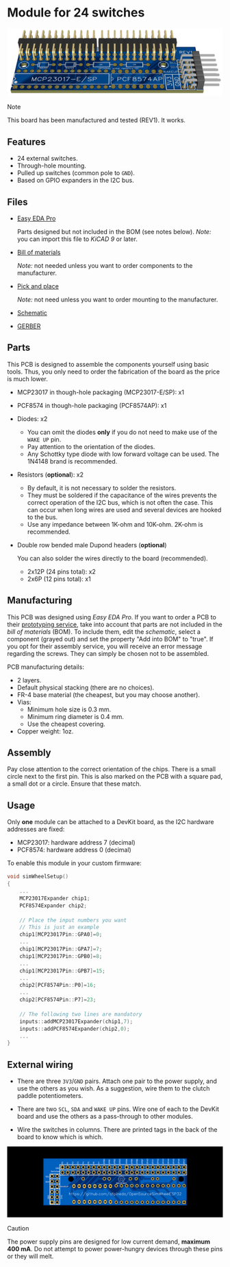 # Module for 24 switches

![Module for 24 switches (through-hole)](./Module24Switches_TH_2025-3D.png)

> [!NOTE]
> This board has been manufactured and tested (REV1).
> It works.

## Features

- 24 external switches.
- Through-hole mounting.
- Pulled up switches (common pole to `GND`).
- Based on GPIO expanders in the I2C bus.

## Files

- [Easy EDA Pro](./Module24Switches_TH_2025.epro)

  Parts designed but not included in the BOM (see notes below).
  *Note:* you can import this file to *KiCAD 9* or later.

- [Bill of materials](./Module24Switches_TH_2025-BOM.csv)

  *Note:* not needed unless you want to order components to the manufacturer.

- [Pick and place](./Module24Switches_TH_2025-PickAndPlace.csv)

  *Note:* not need unless you want to order mounting to the manufacturer.

- [Schematic](./Module24Switches_TH_2025.pdf)

- [GERBER](./Module24Switches_TH_2025-Gerber.zip)

## Parts

This PCB is designed to assemble the components yourself using basic tools.
Thus, you only need to order the fabrication of the board as the price is much lower.

- MCP23017 in though-hole packaging (MCP23017-E/SP): x1
- PCF8574 in though-hole packaging (PCF8574AP): x1
- Diodes: x2

  - You can omit the diodes **only** if you do not need to make use of the `WAKE UP` pin.
  - Pay attention to the orientation of the diodes.
  - Any Schottky type diode with low forward voltage can be used.
    The 1N4148 brand is recommended.

- Resistors (**optional**): x2

  - By default, it is not necessary to solder the resistors.
  - They must be soldered if the capacitance of the wires prevents the correct operation of the I2C bus,
    which is not often the case.
    This can occur when long wires are used and several devices are hooked to the bus.
  - Use any impedance between 1K-ohm and 10K-ohm.
    2K-ohm is recommended.

- Double row bended male Dupond headers (**optional**)

  You can also solder the wires directly to the board (recommended).

  - 2x12P (24 pins total): x2
  - 2x6P (12 pins total): x1

## Manufacturing

This PCB was designed using *Easy EDA Pro*.
If you want to order a PCB to their
[prototyping service](https://jlcpcb.com/?href=easyeda-home),
take into account that parts are not included in the *bill of materials* (BOM).
To include them, edit the *schematic*, select a component (grayed out) and
set the property "Add into BOM" to "true".
If you opt for their assembly service,
you will receive an error message regarding the screws.
They can simply be chosen not to be assembled.

PCB manufacturing details:

- 2 layers.
- Default physical stacking (there are no choices).
- FR-4 base material (the cheapest, but you may choose another).
- Vias:
  - Minimum hole size is 0.3 mm.
  - Minimum ring diameter is 0.4 mm.
  - Use the cheapest covering.
- Copper weight: 1oz.

## Assembly

Pay close attention to the correct orientation of the chips.
There is a small circle next to the first pin.
This is also marked on the PCB with a square pad, a small dot or a circle.
Ensure that these match.

## Usage

Only **one** module can be attached to a DevKit board,
as the I2C hardware addresses are fixed:

- MCP23017: hardware address 7 (decimal)
- PCF8574: hardware address 0 (decimal)

To enable this module in your custom firmware:

```c++
void simWheelSetup()
{
    ...
    MCP23017Expander chip1;
    PCF8574Expander chip2;

    // Place the input numbers you want
    // This is just an example
    chip1[MCP23017Pin::GPA0]=0;
    ...
    chip1[MCP23017Pin::GPA7]=7;
    chip1[MCP23017Pin::GPB0]=8;
    ...
    chip1[MCP23017Pin::GPB7]=15;
    ...
    chip2[PCF8574Pin::P0]=16;
    ...
    chip2[PCF8574Pin::P7]=23;

    // The following two lines are mandatory
    inputs::addMCP23017Expander(chip1,7);
    inputs::addPCF8574Expander(chip2,0);
    ...
}
```

## External wiring

- There are three `3V3`/`GND` pairs.
  Attach one pair to the power supply,
  and use the others as you wish.
  As a suggestion, wire them to the clutch paddle potentiometers.

- There are two `SCL`, `SDA` and `WAKE UP` pins.
  Wire one of each to the DevKit board and
  use the others as a pass-through to other modules.

- Wire the switches in columns.
  There are printed tags in the back of the board to know which is which.

![Pinout](./Module24Switches_TH_2025-back.png)

> [!CAUTION]
> The power supply pins are designed for low current demand,
> **maximum 400 mA**.
> Do not attempt to power power-hungry devices
> through these pins or they will melt.
